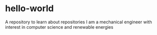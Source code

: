 # hello-world
A repository to learn about repositories
I am a mechanical engineer with interest in computer science and renewable energies
